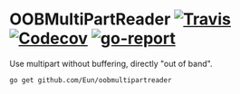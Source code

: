 # OOBMultiPartReader [![Travis](https://img.shields.io/travis/Eun/oobmultipartreader.svg)](https://travis-ci.org/Eun/oobmultipartreader) [![Codecov](https://img.shields.io/codecov/c/github/Eun/oobmultipartreader.svg)](https://codecov.io/gh/Eun/oobmultipartreader) [![go-report](https://goreportcard.com/badge/github.com/Eun/oobmultipartreader)](https://goreportcard.com/report/github.com/Eun/oobmultipartreader)

Use multipart without buffering, directly "out of band".

    go get github.com/Eun/oobmultipartreader


